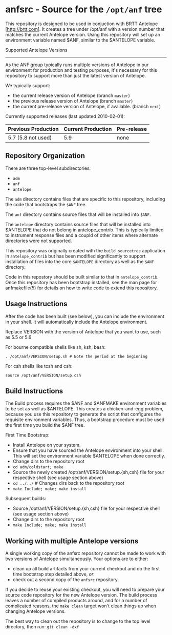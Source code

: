 anfsrc - Source for the `/opt/anf` tree
=====================================

This repository is designed to be used in conjuction with BRTT Antelope
[http://brtt.com].  It creates a tree under /opt/anf with a version number
that matches the current Antelope version. Using this repository will set up
an environment variable named $ANF, similar to the $ANTELOPE variable.

Supported Antelope Versions
--------- -------- --------
As the ANF group typically runs multiple versions of Antelope in our environment for production and
testing purposes, it's necessary for this repository to support more than just the
latest version of Antelope.

We typically support:

* the current release version of Antelope (branch `master`)
* the previous release version of Antelope (branch `master`)
* the current pre-release version of Antelope, if available. (branch `next`)

Currently supported releases (last updated 2010-02-01):

| Previous Production | Current Production | Pre-release |
| ------------------- | ------------------ | ----------- |
| 5.7 (5.8 not used)  | 5.9                | none        |

Repository Organization
-----------------------


There are three top-level subdirectories:
* `adm`
* `anf`
* `antelope`

The `adm` directory contains files that are specific to this repository,
 including the code that bootstraps the `$ANF` tree.

The `anf` directory contains source files that will be installed into `$ANF`.

The `antelope` directory contains source files that will be installed into
$ANTELOPE that do not belong in antelope_contrib. This is typically limited to
instrument response files and a coupld of other items where alternate
directories were not supported.

This repository was originally created with the `build_sourcetree` application in
`antelope_contrib` but has been modified significantly to support installation of
files into the core `$ANTELOPE` directory as well as the `$ANF` directory.

Code in this repostory should be built similar to that in `antelope_contrib`.
Once this repository has been bootstrap installed, see the man page for
anfmakefile(5) for details on how to write code to extend this repository.

Usage Instructions
------------------

After the code has been built (see below), you can include the environment in
your shell. It will automatically include the Antelope environment.

Replace VERSION with the version of Antelope that you want to use, such as 5.5
or 5.6

For bourne compatible shells like sh, ksh, bash:

    . /opt/anf/VERSION/setup.sh # Note the period at the beginning

For csh shells like tcsh and csh:

    source /opt/anf/VERSION/setup.csh

Build Instructions
------------------

The Build process requires the $ANF and $ANFMAKE environment variables to be
set as well as $ANTELOPE. This creates a chicken-and-egg problem, because you
use this repository to generate the script that configures the requisite
environment variables. Thus, a bootstrap procedure must be used the first time
you build the $ANF tree.

First Time Bootstrap:
* Install Antelope on your system.
* Ensure that you have sourced the Antelope environment into your shell. This
  will set the environment variable $ANTELOPE when done correctly.
* Change dirs to the repository root
* ```cd adm/coldstart; make```
* Source the newly created /opt/anf/VERSION/setup.{sh,csh} file for your
  respective shell (see usage section above)
* ```cd ../../``` # Changes dirs back to the repository root
* ```make Include; make; make install```

Subsequent builds:
* Source /opt/anf/VERSION/setup.{sh,csh} file for your respective shell (see
  usage section above)
* Change dirs to the repository root
* ```make Include; make; make install```

Working with multiple Antelope versions
---------------------------------------

A single working copy of the anfsrc repository cannot be made to work with two
versions of Antelope simultaneously. Your options are to either:
* clean up all build artifacts from your current checkout and do the first time
  bootstrap step detailed above, *or*:
* check out a second copy of the `anfsrc` repository.

If you decide to reuse your existing checkout, you will need to prepare your
source code repository for the new Antelope version. The build process leaves a
number of compiled products around, and for a number of complicated reasons,
the `make clean` target won't clean things up when changing Antelope versions.

The best way to clean out the repository is to change to the top level directory, then run:
```git clean -dxf```
